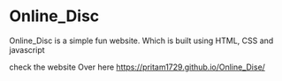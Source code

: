 # Online_Disc

Online_Disc is a simple fun website. Which is built using HTML, CSS and javascript
    
check the website Over here https://pritam1729.github.io/Online_Dise/
